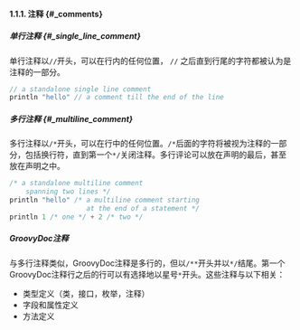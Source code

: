 #### 1.1.1. 注释 {#_comments}

##### 单行注释 {#_single_line_comment}

单行注释以`//`开头，可以在行内的任何位置， `//` 之后直到行尾的字符都被认为是注释的一部分。

```java
// a standalone single line comment
println "hello" // a comment till the end of the line
```

##### 多行注释 {#_multiline_comment}

多行注释以`/*`开头，可以在行中的任何位置。`/*`后面的字符将被视为注释的一部分，包括换行符，直到第一个`*/`关闭注释。多行评论可以放在声明的最后，甚至放在声明之中。

```java
/* a standalone multiline comment
    spanning two lines */
println "hello" /* a multiline comment starting
                   at the end of a statement */
println 1 /* one */ + 2 /* two */
```

##### GroovyDoc注释

与多行注释类似，GroovyDoc注释是多行的，但以`/**`开头并以`*/`结尾。第一个GroovyDoc注释行之后的行可以有选择地以星号`*`开头。这些注释与以下相关：

* 类型定义（类，接口，枚举，注释）
* 字段和属性定义
* 方法定义



